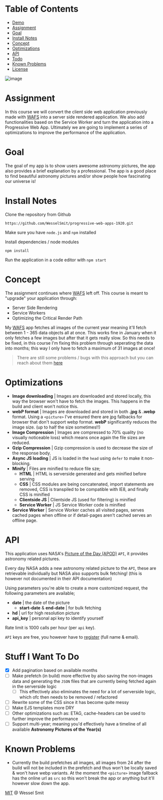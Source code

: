 # Table of Contents
* [Demo](https://nasa-astronomy-pictures.herokuapp.com/)
* [Assignment](#assignment)
* [Goal](#goal)
* [Install Notes](#install-notes)
* [Concept](#concept)
* [Optimizations](#optimizations)
* [API](#api)
* [Todo](#stuff-i-want-to-do)
* [Known Problems](#known-problems)
* [License](#license)

![image](https://user-images.githubusercontent.com/45405413/77421554-5250bb80-6dcc-11ea-9aa2-b8c30c818472.png)

# Assignment

In this course we will convert the client side web application previously made with [WAFS](https://github.com/wesselSmit/web-app-from-scratch-1920) into a server side rendered application. We also add functionalities based on the Service Worker and turn the application into a Progressive Web App. Ultimately we are going to implement a series of optimizations to improve the performance of the application.

# Goal 
The goal of my app is to show users awesome astronomy pictures, the app also provides a brief explanation by a professional. The app is a good place to find beautiful astronomy pictures and/or show people how fascinating our universe is! 

# Install Notes

Clone the repository from Github

`https://github.com/WesselSmit/progressive-web-apps-1920.git`

Make sure you have `node.js` and `npm` installed

Install dependencies / node modules 

```shell
npm install
```

Run the application in a code editor with `npm start` 

# Concept

The assignment continues where [WAFS](https://github.com/wesselSmit/web-app-from-scratch-1920) left off. This course is meant to "upgrade" your application through:
* Server Side Rendering
* Service Workers
* Optimizing the Critical Render Path

My [WAFS](https://github.com/wesselSmit/web-app-from-scratch-1920) app fetches all images of the current year meaning it'll fetch between 1 - 365 data objects all at once. This works fine in January when it only fetches a few images but after that it gets really slow. So this needs to be fixed, in this course I'm fixing this problem through seperating the data into months; this way I only have to fetch a maximum of 31 images at once! 

>There are still some problems / bugs with this approach but you can reach about them [here](#known-problems)

# Optimizations 

* **Image downloading** | Images are downloaded and stored locally, this way the browser won't have to fetch the images. This happens in the build and client won't notice this.
* **webP format** | Images are downloaded and stored in both **.jpg** & **.webp** format. Using a `<picture>` I've ensured there are jpg fallbacks for browser that don't support webp format. **webP** significantly reduces the image size. (up to half the size sometimes!!)
* **Image Compression** | Images are compressed to 70% quality (no visually noticeable loss) which means once again the file sizes are reduced.
* **Gzip Compression** | Gzip compression is used to decrease the size of the response body.
* **Async JS loading** | JS is loaded in the `head` using `defer` to make it non-blocking.
* **Minify** | Files are minified to reduce file sze;
	* **HTML** | HTML is serverside generated and gets minified before serving
	* **CSS** | CSS modules are being concatenated, import statements are removed, CSS is transpiled to be compatible with IE8, and finally CSS is minified
	* **Clientside JS** | Clientside JS (used for filtering) is minified
	* **Service Worker** | JS Service Worker code is minified
* **Service Worker** | Service Worker caches all visited pages, serves cached pages when offline or if detail-pages aren't cached serves an offline page.

# API

This application uses NASA's [Picture of the Day (APOD)](https://api.nasa.gov/) `API`, it provides astronomy related pictures.

Every day NASA adds a new astronomy related picture to the `API`, these are retrievable individually but NASA also supports bulk fetching! (this is however not documented in their API documentation)

Using parameters you're able to create a more customized request, the following parameters are available;
* **date** | the date of the picture 
	* **start-date** & **end-date** | for bulk fetching 
* **hd** | url for high resolution picture
* **api_key** | personal api key to identify yourself 

Rate limit is 1000 calls per hour (per `api` key).

`API` keys are free, you however have to [register](https://api.nasa.gov/) (full name & email).

# Stuff I Want To Do

- [x] Add pagination based on available months
- [ ] Make prefetch (in build) more effective by also saving the non-images data and generating the `JSON` files that are currently being fetched again in the serverside logic
	- [ ] This effectively also eliminates the need for a lot of serverside logic, which ofc then needs to be removed / refactored
- [ ] Rewrite some of the CSS since it has become quite messy
- [ ] Make EJS templates more DRY 
- [ ] Other optimizations such as: ETAG, cache-headers can be used to further improve the performance
- [ ] Support multi-year; meaning you'd effectively have a timeline of all available **Astronomy Pictures of the Year(s)**

# Known Problems

* Currently the build prefetches all images, all images from 24 after the build will not be included in the prefetch and thus won't be locally saved & won't have webp variants. At the moment the `<picture>` image fallback has the online url as `src` so this won't break the app or anything but it'll however slow down the app.

[MIT](https://github.com/WesselSmit/progressive-web-apps-1920/blob/master/LICENSE) @ Wessel Smit

